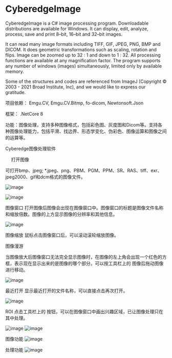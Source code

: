 

# CyberedgeImage

CyberedgeImage is a C# image processing  program. Downloadable distributions are available for Windows. It can display, edit, analyze, process, save and print 8–bit, 16–bit and 32–bit images. 

It can read many image formats including TIFF, GIF, JPEG, PNG, BMP and DICOM. It does geometric transformations such as scaling, rotation and flips. Image can be zoomed up to 32 : 1 and down to 1 : 32. All processing functions are available at any magnification factor. The program supports any number of windows (images) simultaneously, limited only by available memory.

Some of the structures and codes are referenced from ImageJ (Copyright © 2003 - 2021 Broad Institute, Inc), and we would like to express our gratitude.


项目依赖： Emgu.CV, Emgu.CV.Bitmp, fo-dicom, Newtonsoft.Json

框架： .NetCore 8

功能：图像处理，支持多种图像格式，包括彩色图、灰度图和Dicom等。支持各种图像处理能力，包括平滑、找边界、形态学变化、伪彩色、图像运算和图像之间的运算等。





Cyberedge图像处理软件



 
打开图像
 
可打开bmp、jpeg; *.jpeg、png、PBM、PGM、PPM、SR、RAS、tiff、exr、jpeg2000、gif和dcm格式的图像文件。

![image](https://github.com/user-attachments/assets/688ff1f8-ead8-4c6a-b52b-5bf9e04cf085)

![image](https://github.com/user-attachments/assets/0fb2bf2c-f951-44e8-b2ee-fa65211d2f8b)



 

图像窗口
打开图像后图像会出现在图像窗口中。图像窗口的标题是图像文件名称和缩放倍数。图像的上方显示图像的分辨率和其他信息。

![image](https://github.com/user-attachments/assets/a453dddf-bd46-4e78-932f-0c0ef78cc7d2)


图像缩放
鼠标点击图像窗口后，可以滚动滚轮缩放图像。

图像漫游
 
当图像放大后图像窗口无法完全显示图像时，在图像的左上角会出现一个红色的方框，表示现在显示出来的是图像的哪个部分。可以按工具栏上的 图像后拖动图像进行移动。

![image](https://github.com/user-attachments/assets/51c46bb2-9e4f-495c-ae49-1f9d58c6945d)



最近打开
显示最近打开的文件名称，可以直接点击再次打开。

 ![image](https://github.com/user-attachments/assets/e615a98a-8ae1-46f1-a097-07ebfc51e472)

ROI
点击工具栏上的 按钮，可以在图像窗口中画出兴趣区域，已让图像处理只在其中处理。

   ![image](https://github.com/user-attachments/assets/04f6a22f-8473-4a87-9f60-8420a64fb5d0)
![image](https://github.com/user-attachments/assets/ce2a3115-62fb-4cc0-a5ed-76083190afdd)




图像功能
 ![image](https://github.com/user-attachments/assets/56bf46a2-399f-44ed-af71-a232b8f5e695)


处理功能
 ![image](https://github.com/user-attachments/assets/e03de4bd-29ef-4a99-a725-95ef82b54a8b)




